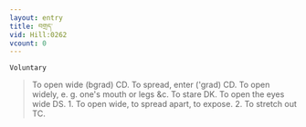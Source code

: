 ```yaml
---
layout: entry
title: བགྲད་
vid: Hill:0262
vcount: 0
---
```

`Voluntary` 
> To open wide (bgrad) CD\.
 To spread, enter ('grad) CD\.
 To open widely, e\.
g\.
 one's mouth or legs &c\.
 To stare DK\.
 To open the eyes wide DS\.
 1\.
 To open wide, to spread apart, to expose\.
 2\.
 To stretch out TC\.

